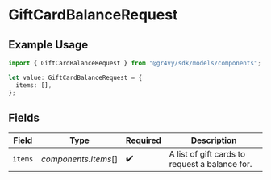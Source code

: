 # GiftCardBalanceRequest

## Example Usage

```typescript
import { GiftCardBalanceRequest } from "@gr4vy/sdk/models/components";

let value: GiftCardBalanceRequest = {
  items: [],
};
```

## Fields

| Field                                          | Type                                           | Required                                       | Description                                    |
| ---------------------------------------------- | ---------------------------------------------- | ---------------------------------------------- | ---------------------------------------------- |
| `items`                                        | *components.Items*[]                           | :heavy_check_mark:                             | A list of gift cards to request a balance for. |